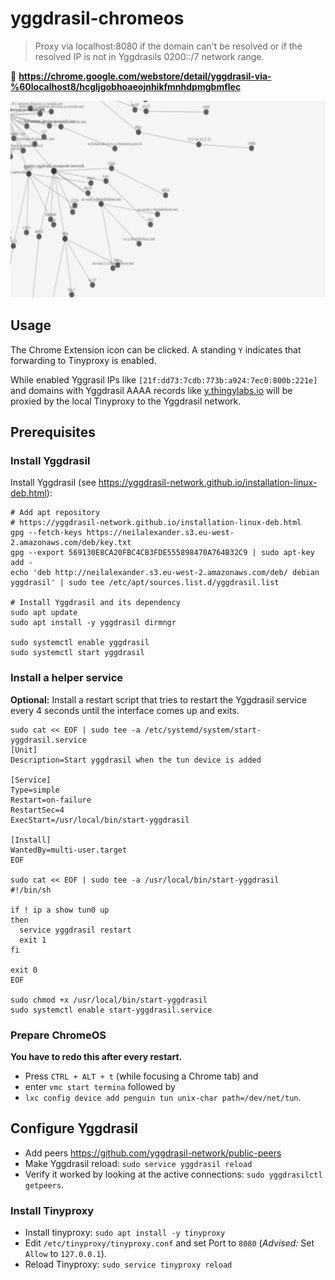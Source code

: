 # yggdrasil-chromeos

> Proxy via localhost:8080 if the domain can't be resolved or if the resolved IP is not in Yggdrasils 0200::/7 network range.

🔖 **https://chrome.google.com/webstore/detail/yggdrasil-via-%60localhost8/hcgljgobhoaeojnhikfmnhdpmgbmflec**

![Yggdrasil tree](screenshot.png)

## Usage

The Chrome Extension icon can be clicked. A standing `Y` indicates that forwarding to Tinyproxy is enabled.

While enabled Yggrasil IPs like `[21f:dd73:7cdb:773b:a924:7ec0:800b:221e]` and domains with Yggdrasil AAAA records like [y.thingylabs.io](http://y.thingylabs.io) will be proxied by the local Tinyproxy to the Yggdrasil network.

## Prerequisites

### Install Yggdrasil
Install Yggdrasil (see https://yggdrasil-network.github.io/installation-linux-deb.html):
```
# Add apt repository
# https://yggdrasil-network.github.io/installation-linux-deb.html
gpg --fetch-keys https://neilalexander.s3.eu-west-2.amazonaws.com/deb/key.txt
gpg --export 569130E8CA20FBC4CB3FDE555898470A764B32C9 | sudo apt-key add -
echo 'deb http://neilalexander.s3.eu-west-2.amazonaws.com/deb/ debian yggdrasil' | sudo tee /etc/apt/sources.list.d/yggdrasil.list

# Install Yggdrasil and its dependency
sudo apt update
sudo apt install -y yggdrasil dirmngr

sudo systemctl enable yggdrasil
sudo systemctl start yggdrasil
```
### Install a helper service
**Optional:** Install a restart script that tries to restart the Yggdrasil service every 4 seconds until the interface comes up and exits.

```
sudo cat << EOF | sudo tee -a /etc/systemd/system/start-yggdrasil.service
[Unit]
Description=Start yggdrasil when the tun device is added

[Service]
Type=simple
Restart=on-failure
RestartSec=4
ExecStart=/usr/local/bin/start-yggdrasil

[Install]
WantedBy=multi-user.target
EOF

sudo cat << EOF | sudo tee -a /usr/local/bin/start-yggdrasil
#!/bin/sh

if ! ip a show tun0 up
then
  service yggdrasil restart
  exit 1
fi

exit 0
EOF

sudo chmod +x /usr/local/bin/start-yggdrasil
sudo systemctl enable start-yggdrasil.service
```

### Prepare ChromeOS
**You have to redo this after every restart.**

- Press `CTRL + ALT + t` (while focusing a Chrome tab) and
- enter `vmc start termina` followed by
- `lxc config device add penguin tun unix-char path=/dev/net/tun`.

## Configure Yggdrasil
- Add peers https://github.com/yggdrasil-network/public-peers
- Make Yggdrasil reload: `sudo service yggdrasil reload`
- Verify it worked by looking at the active connections: `sudo yggdrasilctl getpeers`.

### Install Tinyproxy
- Install tinyproxy: `sudo apt install -y tinyproxy`
- Edit `/etc/tinyproxy/tinyproxy.conf` and set Port to `8080` (*Advised:* Set `Allow` to `127.0.0.1`).
- Reload Tinyproxy: `sudo service tinyproxy reload`
